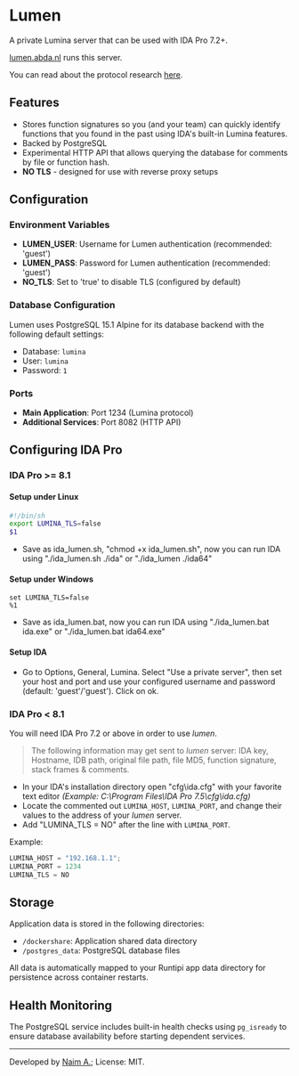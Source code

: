 # Lumen

A private Lumina server that can be used with IDA Pro 7.2+.

[lumen.abda.nl](https://lumen.abda.nl/) runs this server.

You can read about the protocol research [here](https://abda.nl/posts/introducing-lumen/).

## Features

- Stores function signatures so you (and your team) can quickly identify functions that you found in the past using IDA's built-in Lumina features.
- Backed by PostgreSQL
- Experimental HTTP API that allows querying the database for comments by file or function hash.
- **NO TLS** - designed for use with reverse proxy setups

## Configuration

### Environment Variables

- **LUMEN_USER**: Username for Lumen authentication (recommended: 'guest')
- **LUMEN_PASS**: Password for Lumen authentication (recommended: 'guest')
- **NO_TLS**: Set to 'true' to disable TLS (configured by default)

### Database Configuration

Lumen uses PostgreSQL 15.1 Alpine for its database backend with the following default settings:

- Database: `lumina`
- User: `lumina`
- Password: `1`

### Ports

- **Main Application**: Port 1234 (Lumina protocol)
- **Additional Services**: Port 8082 (HTTP API)

## Configuring IDA Pro

### IDA Pro >= 8.1

#### Setup under Linux

```bash
#!/bin/sh
export LUMINA_TLS=false
$1
```

- Save as ida_lumen.sh, "chmod +x ida_lumen.sh", now you can run IDA using "./ida_lumen.sh ./ida" or "./ida_lumen ./ida64"

#### Setup under Windows

```batch
set LUMINA_TLS=false
%1
```

- Save as ida_lumen.bat, now you can run IDA using "./ida_lumen.bat ida.exe" or "./ida_lumen.bat ida64.exe"

#### Setup IDA

- Go to Options, General, Lumina. Select "Use a private server", then set your host and port and use your configured username and password (default: 'guest'/'guest'). Click on ok.

### IDA Pro < 8.1

You will need IDA Pro 7.2 or above in order to use _lumen_.

> The following information may get sent to _lumen_ server: IDA key, Hostname, IDB path, original file path, file MD5, function signature, stack frames & comments.

- In your IDA's installation directory open "cfg\ida.cfg" with your favorite text editor _(Example: C:\Program Files\IDA Pro 7.5\cfg\ida.cfg)_
- Locate the commented out `LUMINA_HOST`, `LUMINA_PORT`, and change their values to the address of your _lumen_ server.
- Add "LUMINA_TLS = NO" after the line with `LUMINA_PORT`.

Example:

```C
LUMINA_HOST = "192.168.1.1";
LUMINA_PORT = 1234
LUMINA_TLS = NO
```

## Storage

Application data is stored in the following directories:

- `/dockershare`: Application shared data directory
- `/postgres_data`: PostgreSQL database files

All data is automatically mapped to your Runtipi app data directory for persistence across container restarts.

## Health Monitoring

The PostgreSQL service includes built-in health checks using `pg_isready` to ensure database availability before starting dependent services.

---

Developed by [Naim A.](https://github.com/naim94a); License: MIT.
